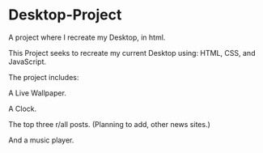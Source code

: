# Desktop-Project
A project where I recreate my Desktop, in html.

This Project seeks to recreate my current Desktop using: HTML, CSS, and JavaScript.

The project includes:

A Live Wallpaper. 

A Clock.

The top three r/all posts.
(Planning to add, other news sites.)

And a music player.
